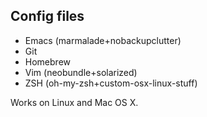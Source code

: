 ## Config files

* Emacs (marmalade+nobackupclutter)
* Git
* Homebrew
* Vim (neobundle+solarized)
* ZSH (oh-my-zsh+custom-osx-linux-stuff)


Works on Linux and Mac OS X.
